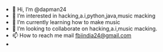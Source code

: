 - 👋 Hi, I’m @dapman24
- 👀 I’m interested in hacking,a.i,python,java,music macking
- 🌱 I’m currently learning how to make music
- 💞️ I’m looking to collaborate on hacking,a.i,music macking.
- 📫 How to reach me mail fbiindia24@gmail.com
-
